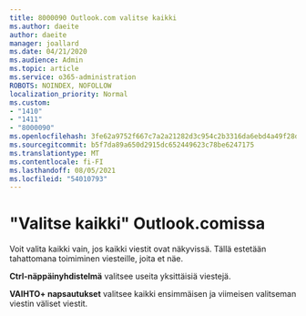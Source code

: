 ```yaml
---
title: 8000090 Outlook.com valitse kaikki
ms.author: daeite
author: daeite
manager: joallard
ms.date: 04/21/2020
ms.audience: Admin
ms.topic: article
ms.service: o365-administration
ROBOTS: NOINDEX, NOFOLLOW
localization_priority: Normal
ms.custom:
- "1410"
- "1411"
- "8000090"
ms.openlocfilehash: 3fe62a9752f667c7a2a21282d3c954c2b3316da6ebd4a49f28dd2afb2444c7c1
ms.sourcegitcommit: b5f7da89a650d2915dc652449623c78be6247175
ms.translationtype: MT
ms.contentlocale: fi-FI
ms.lasthandoff: 08/05/2021
ms.locfileid: "54010793"
---
```

# <a name="how-to-select-all-in-outlookcom"></a>"Valitse kaikki" Outlook.comissa

Voit valita kaikki vain, jos kaikki viestit ovat näkyvissä. Tällä estetään tahattomana toimiminen viesteille, joita et näe.

**Ctrl-näppäinyhdistelmä** valitsee useita yksittäisiä viestejä.

**VAIHTO+ napsautukset** valitsee kaikki ensimmäisen ja viimeisen valitseman viestin väliset viestit.